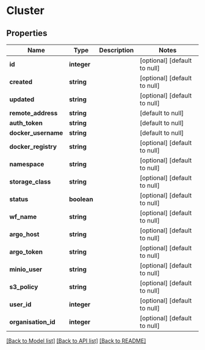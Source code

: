 # Cluster

## Properties
Name | Type | Description | Notes
------------ | ------------- | ------------- | -------------
**id** | **integer** |  | [optional] [default to null]
**created** | **string** |  | [optional] [default to null]
**updated** | **string** |  | [optional] [default to null]
**remote_address** | **string** |  | [default to null]
**auth_token** | **string** |  | [default to null]
**docker_username** | **string** |  | [default to null]
**docker_registry** | **string** |  | [optional] [default to null]
**namespace** | **string** |  | [optional] [default to null]
**storage_class** | **string** |  | [optional] [default to null]
**status** | **boolean** |  | [optional] [default to null]
**wf_name** | **string** |  | [optional] [default to null]
**argo_host** | **string** |  | [optional] [default to null]
**argo_token** | **string** |  | [optional] [default to null]
**minio_user** | **string** |  | [optional] [default to null]
**s3_policy** | **string** |  | [optional] [default to null]
**user_id** | **integer** |  | [optional] [default to null]
**organisation_id** | **integer** |  | [optional] [default to null]

[[Back to Model list]](../README.md#documentation-for-models) [[Back to API list]](../README.md#documentation-for-api-endpoints) [[Back to README]](../README.md)


